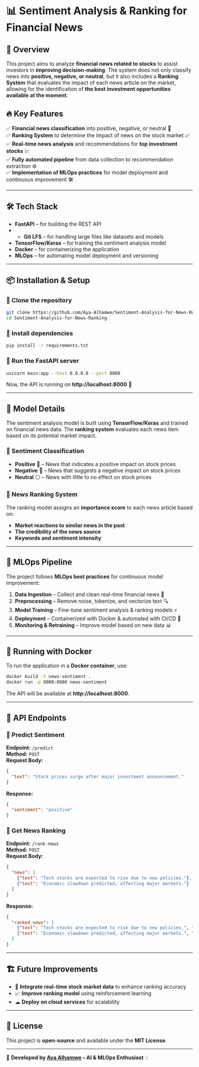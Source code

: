 # 📊 Sentiment Analysis & Ranking for Financial News  

## 🚀 Overview  
This project aims to analyze **financial news related to stocks** to assist investors in **improving decision-making**. The system does not only classify news into **positive, negative, or neutral**, but it also includes a **Ranking System** that evaluates the impact of each news article on the market, allowing for the identification of **the best investment opportunities available at the moment**.  

## 🔥 Key Features  
✅ **Financial news classification** into positive, negative, or neutral 📌  
✅ **Ranking System** to determine the impact of news on the stock market 📈  
✅ **Real-time news analysis** and recommendations for **top investment stocks** 💹  
✅ **Fully automated pipeline** from data collection to recommendation extraction ⚙️  
✅ **Implementation of MLOps practices** for model deployment and continuous improvement 🛠️  

---

## 🛠️ Tech Stack  
- **FastAPI** – for building the REST API
- - **Git LFS** – for handling large files like datasets and models  
- **TensorFlow/Keras** – for training the sentiment analysis model  
- **Docker** – for containerizing the application  
- **MLOps** – for automating model deployment and versioning  

---

## 📦 Installation & Setup  

### 🔹 Clone the repository  
```bash
git clone https://github.com/Aya-Alhamwe/Sentiment-Analysis-for-News-Ranking.git
cd Sentiment-Analysis-for-News-Ranking
```

### 🔹 Install dependencies  
```bash
pip install -r requirements.txt
```

### 🔹 Run the FastAPI server  
```bash
uvicorn main:app --host 0.0.0.0 --port 8000
```

Now, the API is running on **http://localhost:8000** 🚀  

---

## 🧠 Model Details  

The sentiment analysis model is built using **TensorFlow/Keras** and trained on financial news data. The **ranking system** evaluates each news item based on its potential market impact.  

### 🔹 Sentiment Classification  
- **Positive** 💚 – News that indicates a positive impact on stock prices  
- **Negative** 🔴 – News that suggests a negative impact on stock prices  
- **Neutral** ⚪ – News with little to no effect on stock prices  

### 🔹 News Ranking System  
The ranking model assigns an **importance score** to each news article based on:  
- **Market reactions to similar news in the past**  
- **The credibility of the news source**  
- **Keywords and sentiment intensity**  

---

## 🔄 MLOps Pipeline  

The project follows **MLOps best practices** for continuous model improvement:  
1. **Data Ingestion** – Collect and clean real-time financial news 📰  
2. **Preprocessing** – Remove noise, tokenize, and vectorize text 🔍  
3. **Model Training** – Fine-tune sentiment analysis & ranking models ⚡  
4. **Deployment** – Containerized with Docker & automated with CI/CD 🚀  
5. **Monitoring & Retraining** – Improve model based on new data 📊  

---

## 🐳 Running with Docker  
To run the application in a **Docker container**, use:  
```bash
docker build -t news-sentiment .
docker run -p 8000:8000 news-sentiment
```
The API will be available at **http://localhost:8000**.  

---

## 📡 API Endpoints  

### 🔹 Predict Sentiment  
**Endpoint:** `/predict`  
**Method:** `POST`  
**Request Body:**  
```json
{
  "text": "Stock prices surge after major investment announcement."
}
```
**Response:**  
```json
{
  "sentiment": "positive"
}
```

### 🔹 Get News Ranking  
**Endpoint:** `/rank-news`  
**Method:** `POST`  
**Request Body:**  
```json
{
  "news": [
    {"text": "Tech stocks are expected to rise due to new policies."},
    {"text": "Economic slowdown predicted, affecting major markets."}
  ]
}
```
**Response:**  
```json
{
  "ranked_news": [
    {"text": "Tech stocks are expected to rise due to new policies.", "score": 0.9},
    {"text": "Economic slowdown predicted, affecting major markets.", "score": 0.4}
  ]
}
```

---

## 🏗️ Future Improvements  
- 🔄 **Integrate real-time stock market data** to enhance ranking accuracy  
- 📈 **Improve ranking model** using reinforcement learning  
- ☁ **Deploy on cloud services** for scalability  

---

## 📜 License  
This project is **open-source** and available under the **MIT License**.  

---

🚀 **Developed by [Aya Alhamwe](https://github.com/Aya-Alhamwe) – AI & MLOps Enthusiast** 💡  
```
